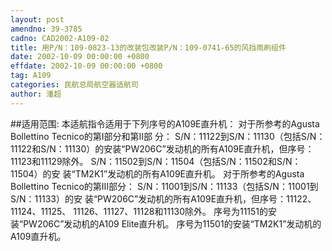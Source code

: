 ```yaml
---
layout: post
amendno: 39-3785
cadno: CAD2002-A109-02
title: 用P/N：109-0823-13的改装包改装P/N：109-0741-65的风挡雨刷组件
date: 2002-10-09 00:00:00 +0800
effdate: 2002-10-09 00:00:00 +0800
tag: A109
categories: 民航总局航空器适航司
author: 潘超
---
```


##适用范围:
本适航指令适用于下列序号的A109E直升机：      对于所参考的Agusta Bollettino Tecnico的第I部分和第II部
分：      S/N：11122到S/N：11130（包括S/N：11122和S/N：11130）的安装“PW206C”发动机的所有A109E直升机，但序号：11123和11129除外。     S/N：11502到S/N：11504（包括S/N：11502和S/N：11504）的安
装“TM2K1”发动机的所有A109E直升机。      对于所参考的Agusta Bollettino Tecnico的第III部分：      S/N：11001到S/N：11133（包括S/N：11001到S/N：11133）的安
装“PW206C”发动机的所有A109E直升机，但序号：11122、11124、11125、
11126、11127、11128和11130除外。 序号为11151的安装“PW206C”发动机的A109 Elite直升机。 序号为11501的安装“TM2K1”发动机的A109直升机。

